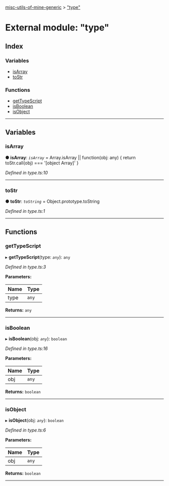 [misc-utils-of-mine-generic](../README.md) > ["type"](../modules/_type_.md)

# External module: "type"

## Index

### Variables

* [isArray](_type_.md#isarray)
* [toStr](_type_.md#tostr)

### Functions

* [getTypeScript](_type_.md#gettypescript)
* [isBoolean](_type_.md#isboolean)
* [isObject](_type_.md#isobject)

---

## Variables

<a id="isarray"></a>

###  isArray

**● isArray**: *`isArray`* = 
  Array.isArray ||
  function(obj: any) {
    return toStr.call(obj) === '[object Array]'
  }

*Defined in type.ts:10*

___
<a id="tostr"></a>

###  toStr

**● toStr**: *`toString`* =  Object.prototype.toString

*Defined in type.ts:1*

___

## Functions

<a id="gettypescript"></a>

###  getTypeScript

▸ **getTypeScript**(type: *`any`*): `any`

*Defined in type.ts:3*

**Parameters:**

| Name | Type |
| ------ | ------ |
| type | `any` |

**Returns:** `any`

___
<a id="isboolean"></a>

###  isBoolean

▸ **isBoolean**(obj: *`any`*): `boolean`

*Defined in type.ts:16*

**Parameters:**

| Name | Type |
| ------ | ------ |
| obj | `any` |

**Returns:** `boolean`

___
<a id="isobject"></a>

###  isObject

▸ **isObject**(obj: *`any`*): `boolean`

*Defined in type.ts:6*

**Parameters:**

| Name | Type |
| ------ | ------ |
| obj | `any` |

**Returns:** `boolean`

___

